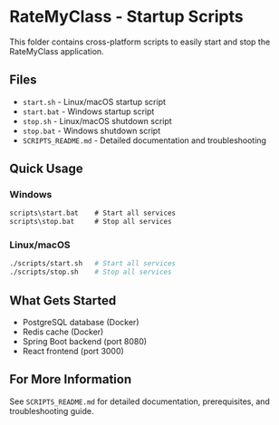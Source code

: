 # RateMyClass - Startup Scripts

This folder contains cross-platform scripts to easily start and stop the RateMyClass application.

## Files

- `start.sh` - Linux/macOS startup script
- `start.bat` - Windows startup script  
- `stop.sh` - Linux/macOS shutdown script
- `stop.bat` - Windows shutdown script
- `SCRIPTS_README.md` - Detailed documentation and troubleshooting

## Quick Usage

### Windows
```cmd
scripts\start.bat    # Start all services
scripts\stop.bat     # Stop all services
```

### Linux/macOS
```bash
./scripts/start.sh   # Start all services
./scripts/stop.sh    # Stop all services
```

## What Gets Started

- PostgreSQL database (Docker)
- Redis cache (Docker)
- Spring Boot backend (port 8080)
- React frontend (port 3000)

## For More Information

See `SCRIPTS_README.md` for detailed documentation, prerequisites, and troubleshooting guide.